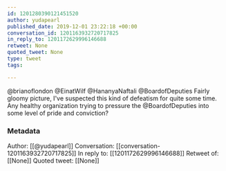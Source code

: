 ```yaml
---
id: 1201280390121451520
author: yudapearl
published_date: 2019-12-01 23:22:18 +00:00
conversation_id: 1201163932720717825
in_reply_to: 1201172629996146688
retweet: None
quoted_tweet: None
type: tweet
tags:

---
```


@brianoflondon @EinatWilf @HananyaNaftali @BoardofDeputies Fairly gloomy picture, I've suspected this kind of defeatism for quite some time. Any healthy organization trying to pressure the @BoardofDeputies into some level of pride and conviction?

### Metadata

Author: [[@yudapearl]]
Conversation: [[conversation-1201163932720717825]]
In reply to: [[1201172629996146688]]
Retweet of: [[None]]
Quoted tweet: [[None]]
